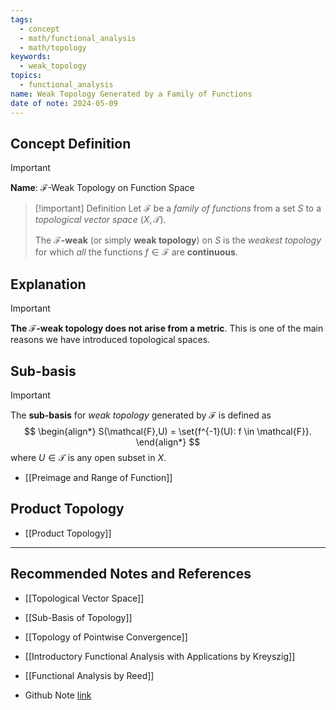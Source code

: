 ```yaml
---
tags:
  - concept
  - math/functional_analysis
  - math/topology
keywords:
  - weak_topology
topics:
  - functional_analysis
name: Weak Topology Generated by a Family of Functions
date of note: 2024-05-09
---
```


## Concept Definition

>[!important]
>**Name**:  $\mathcal{F}$-Weak Topology on Function Space


>[!important] Definition
>Let $\mathcal{F}$ be a *family of functions* from a set $S$ to a *topological vector space* $(X, \mathscr{T})$. 
>
>The **$\mathcal{F}$-weak** (or simply **weak topology**) on $S$ is the *weakest topology* for which *all* the functions $f \in \mathcal{F}$ are **continuous**.



## Explanation

>[!important]
>**The $\mathcal{F}$-weak topology does not arise from a metric**. This is one of the main reasons we have introduced topological spaces.

## Sub-basis

>[!important]
>The **sub-basis** for *weak topology* generated by $\mathcal{F}$ is defined as
>$$
> \begin{align*}
> S(\mathcal{F},U) = \set{f^{-1}(U): f \in \mathcal{F}}.
> \end{align*}
> $$
> where $U \in \mathscr{T}$ is any open subset in $X$.

- [[Preimage and Range of Function]]


## Product Topology

- [[Product Topology]]


-----------
##  Recommended Notes and References

- [[Topological Vector Space]]
- [[Sub-Basis of Topology]]

- [[Topology of Pointwise Convergence]]


- [[Introductory Functional Analysis with Applications by Kreyszig]]
- [[Functional Analysis by Reed]]

- Github Note [link](https://github.com/TianpeiLuke/SelfStudyNotes/tree/master/self-study/probability_and_measure_theory)

